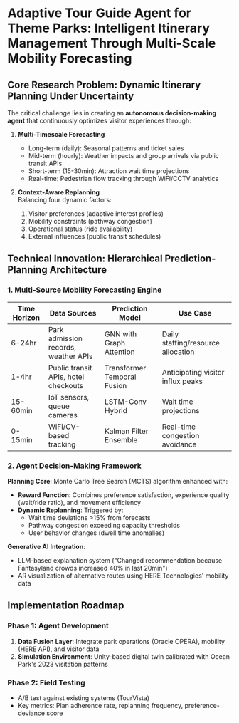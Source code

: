 
# Adaptive Tour Guide Agent for Theme Parks: Intelligent Itinerary Management Through Multi-Scale Mobility Forecasting  

## Core Research Problem: Dynamic Itinerary Planning Under Uncertainty  
The critical challenge lies in creating an **autonomous decision-making agent** that continuously optimizes visitor experiences through:  
1. **Multi-Timescale Forecasting**  
   - Long-term (daily): Seasonal patterns and ticket sales  
   - Mid-term (hourly): Weather impacts and group arrivals via public transit APIs  
   - Short-term (15-30min): Attraction wait time projections  
   - Real-time: Pedestrian flow tracking through WiFi/CCTV analytics  

2. **Context-Aware Replanning**  
   Balancing four dynamic factors:  
   1. Visitor preferences (adaptive interest profiles)  
   2. Mobility constraints (pathway congestion)  
   3. Operational status (ride availability)  
   4. External influences (public transit schedules)  

## Technical Innovation: Hierarchical Prediction-Planning Architecture  

### 1. Multi-Source Mobility Forecasting Engine  
| Time Horizon | Data Sources | Prediction Model | Use Case |  
|-------------|--------------|------------------|----------|  
| 6-24hr | Park admission records, weather APIs | GNN with Graph Attention | Daily staffing/resource allocation |  
| 1-4hr | Public transit APIs, hotel checkouts | Transformer Temporal Fusion | Anticipating visitor influx peaks |  
| 15-60min | IoT sensors, queue cameras | LSTM-Conv Hybrid | Wait time projections |  
| 0-15min | WiFi/CV-based tracking | Kalman Filter Ensemble | Real-time congestion avoidance |  

### 2. Agent Decision-Making Framework  
**Planning Core**: Monte Carlo Tree Search (MCTS) algorithm enhanced with:  
- **Reward Function**: Combines preference satisfaction, experience quality (wait/ride ratio), and movement efficiency  
- **Dynamic Replanning**: Triggered by:  
  - Wait time deviations >15% from forecasts  
  - Pathway congestion exceeding capacity thresholds  
  - User behavior changes (dwell time anomalies)  

**Generative AI Integration**:  
- LLM-based explanation system ("Changed recommendation because Fantasyland crowds increased 40% in last 20min")  
- AR visualization of alternative routes using HERE Technologies' mobility data  

## Implementation Roadmap  

### Phase 1: Agent Development  
1. **Data Fusion Layer**: Integrate park operations (Oracle OPERA), mobility (HERE API), and visitor data  
2. **Simulation Environment**: Unity-based digital twin calibrated with Ocean Park's 2023 visitation patterns  

### Phase 2: Field Testing  
- A/B test against existing systems (TourVista)  
- Key metrics: Plan adherence rate, replanning frequency, preference-deviance score  

